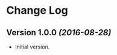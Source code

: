 Change Log
==========

Version 1.0.0 *(2016-08-28)*
----------------------------

 * Initial version.
